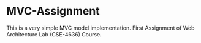 # MVC-Assignment
This is a very simple MVC model implementation. First Assignment of Web Architecture Lab (CSE-4636) Course.
